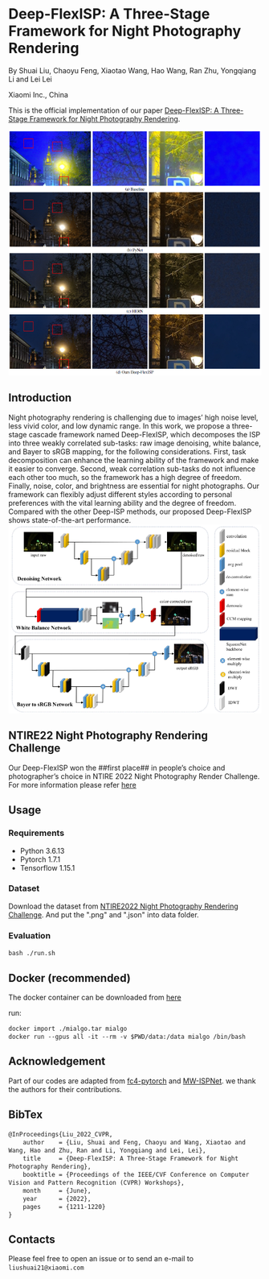 # Deep-FlexISP: A Three-Stage Framework for Night Photography Rendering

By Shuai Liu, Chaoyu Feng, Xiaotao Wang, Hao Wang, Ran Zhu, Yongqiang Li and Lei Lei

Xiaomi Inc., China

This is the official implementation of our paper [Deep-FlexISP: A Three-Stage Framework for Night Photography Rendering](https://openaccess.thecvf.com/content/CVPR2022W/NTIRE/papers/Liu_Deep-FlexISP_A_Three-Stage_Framework_for_Night_Photography_Rendering_CVPRW_2022_paper.pdf).



<img src="./figures/compare.png" style="zoom:100%;" />


## Introduction
Night photography rendering is challenging due to images’ high noise level, less vivid color, and low dynamic range. In this work, we propose a three-stage cascade framework named Deep-FlexISP, which decomposes the ISP into three weakly correlated sub-tasks: raw image denoising, white balance, and Bayer to sRGB mapping, for the following considerations. First, task decomposition can enhance the learning ability of the framework and make it easier to converge. Second, weak correlation sub-tasks do not influence each other too much, so the framework has a high degree of freedom. Finally, noise, color, and brightness are essential for night photographs. Our framework can flexibly adjust different styles according to personal preferences with the vital learning ability and the degree of freedom. Compared with the other Deep-ISP methods, our proposed Deep-FlexISP shows state-of-the-art performance.
<img src="./figures/structure.png" style="zoom:100%;" />

## NTIRE22 Night Photography Rendering Challenge
Our Deep-FlexISP won the ##first place## in people’s choice and photographer’s choice in NTIRE 2022 Night Photography Render Challenge. For more information please refer [here](https://openaccess.thecvf.com/content/CVPR2022W/NTIRE/papers/Ershov_NTIRE_2022_Challenge_on_Night_Photography_Rendering_CVPRW_2022_paper.pdf)


## Usage

### Requirements
* Python 3.6.13
* Pytorch 1.7.1
* Tensorflow 1.15.1

### Dataset
Download the dataset from [NTIRE2022 Night Photography Rendering Challenge](https://nightimaging.org/). And put the ".png" and ".json" into data folder.

### Evaluation
```
bash ./run.sh
```

## Docker (recommended)
The docker container can be downloaded from [here](https://drive.google.com/file/d/1f6EhX3kZvgE6FIj0dRnGuCVryT3BIYOz/view?usp=sharing)

run:
```
docker import ./mialgo.tar mialgo
docker run --gpus all -it --rm -v $PWD/data:/data mialgo /bin/bash
```

## Acknowledgement
Part of our codes are adapted from [fc4-pytorch](https://github.com/matteo-rizzo/fc4-pytorch) and [MW-ISPNet](https://github.com/cszhilu1998/MW-ISPNet). we thank the authors for their contributions.

## BibTex
```
@InProceedings{Liu_2022_CVPR,
    author    = {Liu, Shuai and Feng, Chaoyu and Wang, Xiaotao and Wang, Hao and Zhu, Ran and Li, Yongqiang and Lei, Lei},
    title     = {Deep-FlexISP: A Three-Stage Framework for Night Photography Rendering},
    booktitle = {Proceedings of the IEEE/CVF Conference on Computer Vision and Pattern Recognition (CVPR) Workshops},
    month     = {June},
    year      = {2022},
    pages     = {1211-1220}
}
```

## Contacts
Please feel free to open an issue or to send an e-mail to ```liushuai21@xiaomi.com```